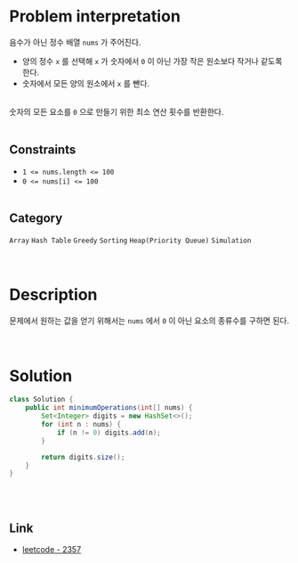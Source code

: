 # Problem interpretation
음수가 아닌 정수 배열 `nums` 가 주어진다.
- 양의 정수 `x` 를 선택해 `x` 가 숫자에서 `0` 이 아닌 가장 작은 원소보다 작거나 같도록 한다.
- 숫자에서 모든 양의 원소에서 `x` 를 뺀다.
<br/><br/>

숫자의 모든 요소를 `0` 으로 만들기 위한 최소 연산 횟수를 반환한다.
<br/><br/>

## Constraints
- `1 <= nums.length <= 100`
- `0 <= nums[i] <= 100`
<br/><br/>

## Category
`Array` `Hash Table` `Greedy` `Sorting` `Heap(Priority Queue)` `Simulation`
<br/><br/><br/>

# Description
문제에서 원하는 값을 얻기 위해서는 `nums` 에서 `0` 이 아닌 요소의 종류수를 구하면 된다.
<br/><br/><br/>

# Solution
```java
class Solution {
    public int minimumOperations(int[] nums) {
        Set<Integer> digits = new HashSet<>();
        for (int n : nums) {
            if (n != 0) digits.add(n);
        }

        return digits.size();
    }
}
```
<br/><br/>

## Link
- [leetcode - 2357](https://leetcode.com/problems/make-array-zero-by-subtracting-equal-amounts/description/)